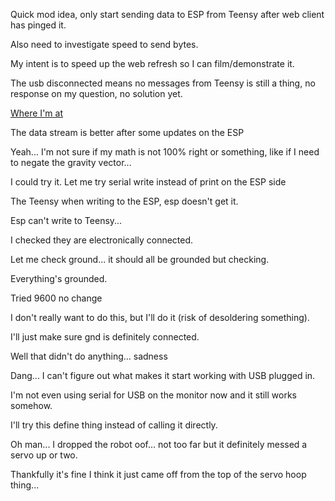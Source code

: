 Quick mod idea, only start sending data to ESP from Teensy after web client has pinged it.

Also need to investigate speed to send bytes.

My intent is to speed up the web refresh so I can film/demonstrate it.

The usb disconnected means no messages from Teensy is still a thing, no response on my question, no solution yet.

[Where I'm at](https://www.youtube.com/watch?v=zFNvpdsRMnY)

The data stream is better after some updates on the ESP

Yeah... I'm not sure if my math is not 100% right or something, like if I need to negate the gravity vector...

I could try it. Let me try serial write instead of print on the ESP side

The Teensy when writing to the ESP, esp doesn't get it.

Esp can't write to Teensy...

I checked they are electronically connected.

Let me check ground... it should all be grounded but checking.

Everything's grounded.

Tried 9600 no change

I don't really want to do this, but I'll do it (risk of desoldering something).

I'll just make sure gnd is definitely connected.

Well that didn't do anything... sadness

Dang... I can't figure out what makes it start working with USB plugged in.

I'm not even using serial for USB on the monitor now and it still works somehow.

I'll try this define thing instead of calling it directly.

Oh man... I dropped the robot oof... not too far but it definitely messed a servo up or two.

Thankfully it's fine I think it just came off from the top of the servo hoop thing...

